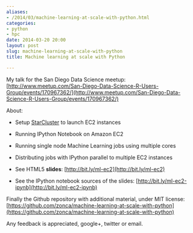 ```yaml
---
aliases:
- /2014/03/machine-learning-at-scale-with-python.html
categories:
- python
- hpc
date: 2014-03-20 20:00
layout: post
slug: machine-learning-at-scale-with-python
title: Machine learning at scale with Python

---
```


My talk for the San Diego Data Science meetup: [http://www.meetup.com/San-Diego-Data-Science-R-Users-Group/events/170967362/](http://www.meetup.com/San-Diego-Data-Science-R-Users-Group/events/170967362/)

About:

* Setup [StarCluster](http://star.mit.edu/cluster/) to launch EC2 instances
* Running IPython Notebook on Amazon EC2
* Running single node Machine Learning jobs using multiple cores
* Distributing jobs with IPython parallel to multiple EC2 instances

* See HTML5 **slides**: [http://bit.ly/ml-ec2](http://bit.ly/ml-ec2)
* See the IPython notebook sources of the slides: [http://bit.ly/ml-ec2-ipynb](http://bit.ly/ml-ec2-ipynb)

Finally the Github repository with additional material, under MIT license:
[https://github.com/zonca/machine-learning-at-scale-with-python](https://github.com/zonca/machine-learning-at-scale-with-python)

Any feedback is appreciated, google+, twitter or email.

